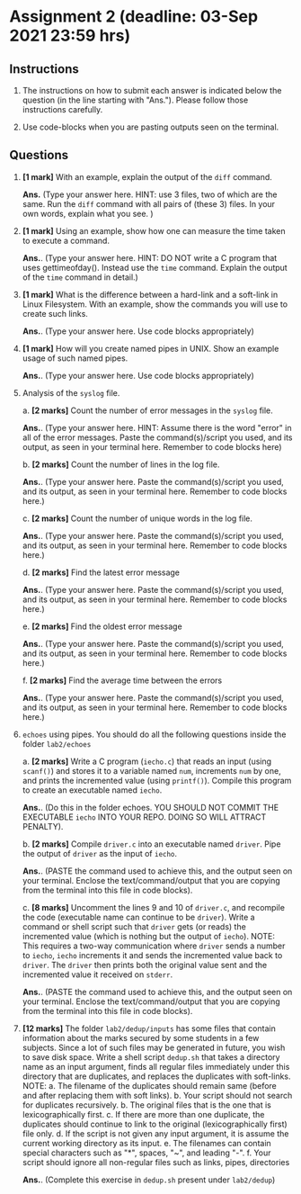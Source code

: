 # Assignment 2 (deadline: 03-Sep 2021 23:59 hrs)

## Instructions

  1. The instructions on how to submit each answer is indicated below
     the question (in the line starting with "Ans."). Please follow
     those instructions carefully.

  2. Use code-blocks when you are pasting outputs seen on the terminal.


## Questions

1. **[1 mark]** With an example, explain the output of the `diff`  command.

    **Ans.** (Type your answer here. HINT: use 3 files, two of which are the same.
   	 Run the `diff` command with all pairs of (these 3) files.
	 In your own words, explain what you see. )

2. **[1 mark]** Using an example, show how one can measure the time taken to execute a command.

    **Ans.**. (Type your answer here. HINT: DO NOT write a C program that uses gettimeofday().
      	 Instead use the `time` command. Explain the output of the `time` command in detail.)

3. **[1 mark]** What is the difference between a hard-link and a soft-link in Linux Filesystem.
   With an example, show the commands you will use to create such links.

    **Ans.**. (Type your answer here. Use code blocks appropriately)
	 
4. **[1 mark]** How will you create named pipes in UNIX. Show an example usage of such named pipes.

    **Ans.**. (Type your answer here. Use code blocks appropriately)
	
5. Analysis of the `syslog` file.

    a. **[2 marks]** Count the number of error messages in the `syslog` file.

    **Ans.**. (Type your answer here. HINT: Assume there is the word "error" in all of the
      	    error messages. Paste the command(s)/script you used, and its output, as seen
	    in your terminal here. Remember to code blocks here)

    b. **[2 marks]** Count the number of lines in the log file.	    

    **Ans.**. (Type your answer here. Paste the command(s)/script you used, and its output,
      	    as seen in your terminal here. Remember to code blocks here.)

    c. **[2 marks]** Count the number of unique words in the log file.	    

    **Ans.**. (Type your answer here. Paste the command(s)/script you used, and its output,
      	    as seen in your terminal here. Remember to code blocks here.)

    d. **[2 marks]** Find the latest error message

    **Ans.**. (Type your answer here. Paste the command(s)/script you used, and its output,
      	    as seen in your terminal here. Remember to code blocks here.)

    e. **[2 marks]** Find the oldest error message

    **Ans.**. (Type your answer here. Paste the command(s)/script you used, and its output,
      	    as seen in your terminal here. Remember to code blocks here.)
	    
    f. **[2 marks]** Find the average time between the errors

    **Ans.**. (Type your answer here. Paste the command(s)/script you used, and its output,
      	    as seen in your terminal here. Remember to code blocks here.)


6. `echoes` using pipes. You should do all the following
   questions inside the folder `lab2/echoes`

    a. **[2 marks]**  Write a C program (`iecho.c`) that reads an input (using `scanf()`)
      and stores it to a variable named `num`, increments `num` by one, and prints
      the incremented value (using `printf()`). Compile this program to create
      an executable named `iecho`.

    **Ans.**. (Do this in the folder echoes. YOU SHOULD NOT COMMIT THE EXECUTABLE
      	   `iecho` INTO YOUR REPO. DOING SO WILL ATTRACT PENALTY).

    b. **[2 marks]**  Compile `driver.c` into an executable named `driver`. Pipe the output
      of `driver` as the input of `iecho`.

    **Ans.**. (PASTE the command used to achieve this, and the output seen on your
      	   terminal. Enclose the text/command/output that you are copying from
	   the terminal into this file in code blocks).
      
    c. **[8 marks]**  Uncomment the lines 9 and 10 of `driver.c`, and recompile the code
      (executable name can continue to be `driver`). Write a command or shell script
      such that `driver` gets (or reads) the incremented value (which is nothing but
      the output of `iecho`). NOTE: This requires a two-way communication where `driver`
      sends a number to `iecho`, `iecho` increments it and sends the incremented value
      back to `driver`. The `driver` then prints both the original value sent and the
      incremented value it received on `stderr`.

    **Ans.**. (PASTE the command used to achieve this, and the output seen on your
      	   terminal. Enclose the text/command/output that you are copying from
	   the terminal into this file in code blocks).

7. **[12 marks]** The folder `lab2/dedup/inputs` has some files that contain information about the
   marks secured by some students in a few subjects. Since a lot of such files may be
   generated in future, you wish to save disk space. Write a shell script `dedup.sh`
   that takes a directory name as an input argument, finds all regular files immediately
   under this directory that are duplicates, and replaces the duplicates with soft-links.
   NOTE:
	a. The filename of the duplicates should remain same (before and after replacing them
	   with soft links).
	b. Your script should not search for duplicates recursively.
	b. The original files that is the one that is lexicographically first.
	c. If there are more than one duplicate, the duplicates should continue to link
	   to the original (lexicographically first) file only.
	d. If the script is not given any input argument, it is assume the current working
	   directory as its input.
	e. The filenames can contain special characters such as "*", spaces, "~", and
	   leading "-".
	f. Your script should ignore all non-regular files such as links, pipes, directories

    **Ans.**. (Complete this exercise in `dedup.sh` present under `lab2/dedup`)

